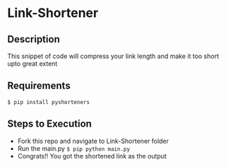 # Link-Shortener
## Description
This snippet of code will compress your link length and make it too short upto great extent
## Requirements
`$ pip install pyshorteners`
## Steps to Execution
- Fork this repo and navigate to Link-Shortener folder
- Run the main.py `$ pip python main.py`
- Congrats!! You got the shortened link as the output
